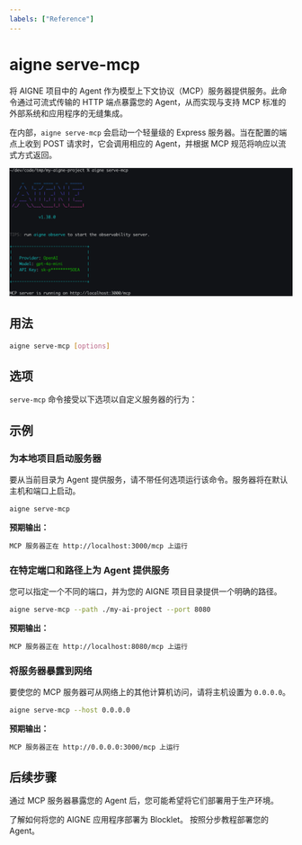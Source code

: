 ```yaml
---
labels: ["Reference"]
---
```


# aigne serve-mcp

将 AIGNE 项目中的 Agent 作为模型上下文协议（MCP）服务器提供服务。此命令通过可流式传输的 HTTP 端点暴露您的 Agent，从而实现与支持 MCP 标准的外部系统和应用程序的无缝集成。

在内部，`aigne serve-mcp` 会启动一个轻量级的 Express 服务器。当在配置的端点上收到 POST 请求时，它会调用相应的 Agent，并根据 MCP 规范将响应以流式方式返回。

![运行 MCP 服务](../assets/run-mcp-service.png)

## 用法

```bash Basic Usage icon=lucide:terminal
aigne serve-mcp [options]
```

## 选项

`serve-mcp` 命令接受以下选项以自定义服务器的行为：

<x-field data-name="--path, --url" data-type="string" data-default="." data-desc="本地 Agent 目录的路径或远程 AIGNE 项目的 URL。"></x-field>

<x-field data-name="--host" data-type="string" data-default="localhost" data-desc="运行 MCP 服务器的主机。使用 `0.0.0.0` 将服务器公开到网络。"></x-field>

<x-field data-name="--port" data-type="number" data-default="3000" data-desc="MCP 服务器的端口。如果设置了 `PORT` 环境变量，该命令会遵循该变量；否则，默认为 3000。"></x-field>

<x-field data-name="--pathname" data-type="string" data-default="/mcp" data-desc="MCP 服务端点的 URL 路径。"></x-field>

<x-field data-name="--aigne-hub-url" data-type="string" data-desc="自定义的 AIGNE Hub 服务 URL，用于获取远程 Agent 定义或模型。"></x-field>

## 示例

### 为本地项目启动服务器

要从当前目录为 Agent 提供服务，请不带任何选项运行该命令。服务器将在默认主机和端口上启动。

```bash Start Server in Current Directory icon=lucide:play-circle
aigne serve-mcp
```

**预期输出：**

```text Console Output icon=lucide:server
MCP 服务器正在 http://localhost:3000/mcp 上运行
```

### 在特定端口和路径上为 Agent 提供服务

您可以指定一个不同的端口，并为您的 AIGNE 项目目录提供一个明确的路径。

```bash Start Server with Custom Port and Path icon=lucide:play-circle
aigne serve-mcp --path ./my-ai-project --port 8080
```

**预期输出：**

```text Console Output icon=lucide:server
MCP 服务器正在 http://localhost:8080/mcp 上运行
```

### 将服务器暴露到网络

要使您的 MCP 服务器可从网络上的其他计算机访问，请将主机设置为 `0.0.0.0`。

```bash Expose Server Publicly icon=lucide:play-circle
aigne serve-mcp --host 0.0.0.0
```

**预期输出：**

```text Console Output icon=lucide:server
MCP 服务器正在 http://0.0.0.0:3000/mcp 上运行
```

## 后续步骤

通过 MCP 服务器暴露您的 Agent 后，您可能希望将它们部署用于生产环境。

<x-cards>
  <x-card data-title="aigne deploy 命令" data-icon="lucide:ship" data-href="/command-reference/deploy">
    了解如何将您的 AIGNE 应用程序部署为 Blocklet。
  </x-card>
  <x-card data-title="部署 Agent 指南" data-icon="lucide:book-open-check" data-href="/guides/deploying-agents">
    按照分步教程部署您的 Agent。
  </x-card>
</x-cards>
